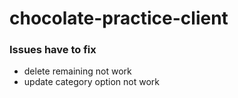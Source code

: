 # chocolate-practice-client

### Issues have to fix

- delete remaining not work
- update category option not work
